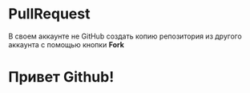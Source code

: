 # PullRequest
В своем аккаунте не GitHub создать копию репозитория из другого аккаунта с помощью кнопки **Fork**

# Привет Github!
